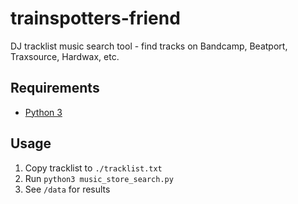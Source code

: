 # trainspotters-friend

DJ tracklist music search tool - find tracks on Bandcamp, Beatport, Traxsource, Hardwax, etc.

## Requirements

- [Python 3](https://www.python.org/downloads/)

## Usage

1. Copy tracklist to `./tracklist.txt`
2. Run `python3 music_store_search.py`
3. See `/data` for results
